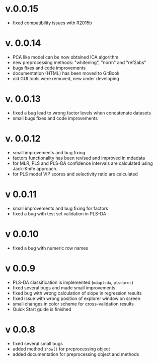 v.0.0.15
========
* fixed compatibility issues with R2015b

v. 0.0.14
=========
* PCA like model can be now obtained ICA algorithm
* new preprocessing methods: "whitening", "norm" and "ref2abs"
* bugs fixes and code improvements
* documentation (HTML) has been moved to GitBook
* old GUI tools were removed, new under developing

v. 0.0.13
=========
* fixed a bug lead to wrong factor levels when concatenate datasets
* small bugs fixes and code improvements

v. 0.0.12
=========
* small improvements and bug fixing 
* factors functionality has been revised and improved in mdadata
* for MLR, PLS and PLS-DA confidence intervals are calculated using Jack-Knife approach.
* for PLS model VIP scores and selectivity ratio are calculated

v 0.0.11
========
* small improvements and bug fixing for factors
* fixed a bug with test set validation in PLS-DA

v 0.0.10
========
* fixed a bug with numeric row names

v 0.0.9
=======
* PLS-DA classification is implemented (`mdaplsda`, `plsdares`)
* fixed several bugs and made small improvements
* fixed bug with wrong calculation of slope in regression results
* fixed issue with wrong position of explorer window on screen
* small changes in color scheme for cross-validation results
* Quick Start guide is finished

v 0.0.8
=======
* fixed several small bugs
* added method `show()` for preprocessing object
* added documentation for preprocessing object and methods


